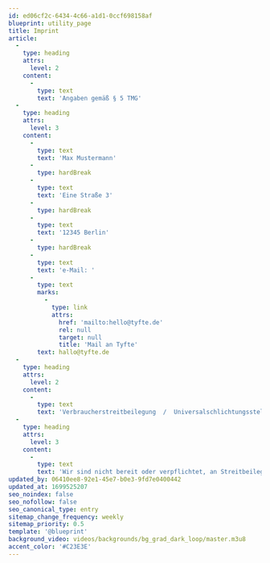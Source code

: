 ```yaml
---
id: ed06cf2c-6434-4c66-a1d1-0ccf698158af
blueprint: utility_page
title: Imprint
article:
  -
    type: heading
    attrs:
      level: 2
    content:
      -
        type: text
        text: 'Angaben gemäß § 5 TMG'
  -
    type: heading
    attrs:
      level: 3
    content:
      -
        type: text
        text: 'Max Mustermann'
      -
        type: hardBreak
      -
        type: text
        text: 'Eine Straße 3'
      -
        type: hardBreak
      -
        type: text
        text: '12345 Berlin'
      -
        type: hardBreak
      -
        type: text
        text: 'e-Mail: '
      -
        type: text
        marks:
          -
            type: link
            attrs:
              href: 'mailto:hello@tyfte.de'
              rel: null
              target: null
              title: 'Mail an Tyfte'
        text: hallo@tyfte.de
  -
    type: heading
    attrs:
      level: 2
    content:
      -
        type: text
        text: 'Verbraucherstreitbeilegung  /  Universalschlichtungsstelle'
  -
    type: heading
    attrs:
      level: 3
    content:
      -
        type: text
        text: 'Wir sind nicht bereit oder verpflichtet, an Streitbeilegungsverfahren vor einer Verbraucherschlichtungsstelle teilzunehmen.'
updated_by: 06410ee8-92e1-45e7-b0e3-9fd7e0400442
updated_at: 1699525207
seo_noindex: false
seo_nofollow: false
seo_canonical_type: entry
sitemap_change_frequency: weekly
sitemap_priority: 0.5
template: '@blueprint'
background_video: videos/backgrounds/bg_grad_dark_loop/master.m3u8
accent_color: '#C23E3E'
---
```


